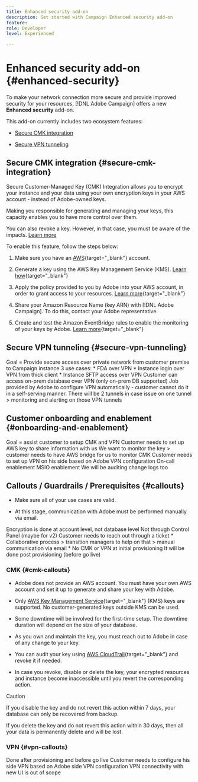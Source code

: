 ```yaml
---
title: Enhanced security add-on
description: Get started with Campaign Enhanced security add-on
feature: 
role: Developer
level: Experienced

---
```

# Enhanced security add-on {#enhanced-security}

To make your network connection more secure and provide improved security for your resources, [!DNL Adobe Campaign] offers a new **Enhanced security** add-on.

This add-on currently includes two ecosystem features:

* [Secure CMK integration](#secure-cmk-integration)

* [Secure VPN tunneling](#secure-vpn-tunneling)

## Secure CMK integration {#secure-cmk-integration}

Secure Customer-Managed Key (CMK) Integration allows you to encrypt your instance and your data using your own encryption keys in your AWS account - instead of Adobe-owned keys.

Making you responsible for generating and managing your keys, this capacity enables you to have more control over them.

You can also revoke a key. However, in that case, you must be aware of the impacts. [Learn more](#cmk-callouts)

To enable this feature, follow the steps below:

1. Make sure you have an [AWS](https://aws.amazon.com/){target="_blank"} account.

1. Generate a key using the AWS Key Management Service (KMS). [Learn how](https://docs.aws.amazon.com/kms/latest/developerguide/create-keys.html){target="_blank"}

1. Apply the policy provided to you by Adobe into your AWS account, in order to grant access to your resources. [Learn more](https://docs.aws.amazon.com/kms/latest/developerguide/key-policy-services.html){target="_blank"} <!--link TBC-->

1. Share your Amazon Resource Name (key ARN) with [!DNL Adobe Campaign]. To do this, contact your Adobe representative. <!--or Adobe transition manager?-->

1. Create and test the Amazon EventBridge rules to enable the monitoring of your keys by Adobe.​ [Learn more](https://docs.aws.amazon.com/eventbridge/latest/userguide/eb-rules.html){target="_blank"}

## Secure VPN tunneling {#secure-vpn-tunneling}

Goal = Provide secure access over private network from customer premise to Campaign instance
3 use cases:
    * FDA over VPN
    * Instance login over VPN from thick client
    * Instance SFTP access over VPN
Customer can access on-prem database over VPN (only on-prem DB supported)
Job provided by Adobe to configure VPN automatically - customer cannot do it in a self-serving manner.
There will be 2 tunnels in case issue on one tunnel > monitoring and alerting on those VPN tunnels

## Customer onboarding and enablement {#onboarding-and-enablement}

Goal = assist customer to setup CMK and VPN
Customer needs to set up AWS key to share information with us
We want to monitor the key > customer needs to have AWS bridge for us to monitor CMK
Customer needs to set up VPN on his side based on Adobe VPN configuration
On-call enablement
MSIO enablement
We will be auditing change logs too

## Callouts / Guardrails / Prerequisites {#callouts}

* Make sure all of your use cases are valid.

* At this stage, communication with Adobe must be performed manually via email.

Encryption is done at account level, not database level
Not through Control Panel (maybe for v2)
Customer needs to reach out through a ticket
    * Collaborative process > transition managers to help on that > manual communication via email
    * No CMK or VPN at initial provisioning It will be done post provisioning (before go live)


### CMK {#cmk-callouts}

* Adobe does not provide an AWS account. You must have your own AWS account and set it up to generate and share your key with Adobe.

* Only [AWS Key Management Service](https://docs.aws.amazon.com/kms/latest/developerguide/overview.html){target="_blank"} (KMS) keys are supported. No customer-generated keys outside KMS can be used.​

* Some downtime will be involved for the first-time setup. ​The downtime duration will depend on the size of your database.

* As you own and maintain the key, you must reach out to Adobe in case of any change to your key.​

* You can audit your key using [AWS CloudTrail](https://docs.aws.amazon.com/awscloudtrail/latest/userguide/cloudtrail-user-guide.html){target="_blank"} and revoke it if needed.​

* In case you revoke, disable or delete the key, your encrypted resources and instance become inaccessible until you revert the corresponding action.

>[!CAUTION]
>
>If you disable the key and do not revert this action within 7 days, your database can only be recovered from backup.
>
>If you delete the key and do not revert this action within 30 days, then all your data is permanently delete and will be lost.​

### VPN {#vpn-callouts}

Done after provisioning and before go live
Customer needs to configure his side VPN based on Adobe side VPN configuration
VPN connectivity with new UI is out of scope